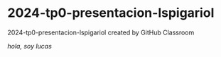 # 2024-tp0-presentacion-lspigariol
2024-tp0-presentacion-lspigariol created by GitHub Classroom

*hola, soy lucas*
